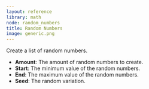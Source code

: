 ```yaml
---
layout: reference
library: math
node: random_numbers
title: Random Numbers
image: generic.png
---
```

Create a list of random numbers.

* **Amount**: The amount of random numbers to create.
* **Start**: The minimum value of the random numbers.
* **End**: The maximum value of the random numbers.
* **Seed**: The random variation.

